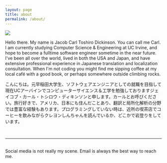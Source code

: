 ```yaml
---
layout: page
title: about
permalink: /about/
---
```


<img class="col one right" src="/img/prof_pic.jpg">

<br/>

Hello there. My name is Jacob Carl Toshiro Dickinson. You can call me Carl. I am currently studying Computer Science & Engineering at UC Irvine, and hope to become a fulltime software engineer sometime in the near future. I've been all over the world, lived in both the USA and Japan, and have extensive professional experience in Japanese translation and localization consultation. When I'm not coding you might find me sipping coffee at my local café with a good book, or perhaps somewhere outside climbing rocks.

こんにちは。元早稲田大学生、ソフトウェアエンジニアとしての就職を目指して現在UCアーバインでコンピューターサイエンス＆工学を勉強しておりますジェイコブ・カール・トシロウ・ディキンソンと申します。カールとお呼びください。旅行好きで、アメリカ、日本にも住んだことあり、翻訳と局所化解析の分野では豊富な経験もあります。プログラミングしていない時は、近所の喫茶店でコーヒーを飲みながらクレヨンしんちゃんを読んでいるか、どこかで岩登りをしています。

<br/>
<hr/>
<br/>
<span class="contacticon center">
	<a href="mailto:carl@tosio.me"><i class="fa fa-envelope-square"></i></a>
	<a href="https://github.com/jctdickinson" target="_blank"><i class="fa fa-github-square"></i></a>
	<a href="https://www.linkedin.com/in/jacob-carl-toshiro-dickinson-852729122" target="_blank"><i class="fa fa-linkedin-square"></i></a>
	<a href="https://twitter.com/jctdickinson" target="_blank"><i class="fa fa-twitter-square"></i></a>
</span>

<div class="col three caption">
	Social media is not really my scene. Email is always the best way to reach me.
</div>

